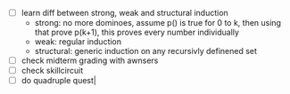 - [ ] learn diff between strong, weak and structural induction
   - strong: no more dominoes, assume p() is true for 0 to k, then using that prove p(k+1), this proves every number individually
   - weak: regular induction 
   - structural: generic induction on any recursivly definened set
- [ ] check midterm grading with awnsers
- [ ] check skillcircuit
- [ ] do quadruple quest|
